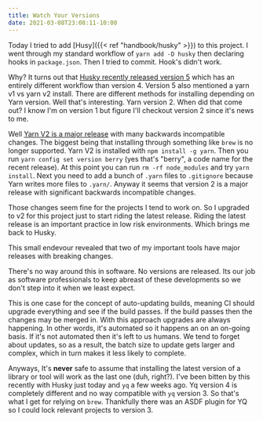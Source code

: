 ```yaml
---
title: Watch Your Versions
date: 2021-03-08T23:08:11-10:00
---
```


Today I tried to add [Husy]({{< ref "handbook/husky" >}}) to this
project. I went through my standard workflow of `yarn add -D husky`
then declaring hooks in `package.json`. Then I tried to commit. Hook's
didn't work.

Why? It turns out that [Husky recently released version 5][husky5] which has an
entirely different workflow than version 4. Version 5 also mentioned a
yarn v1 vs yarn v2 install. There are different methods for installing
depending on Yarn version. Well that's interesting. Yarn version 2.
When did that come out? I know I'm on version 1 but figure I'll
checkout version 2 since it's news to me.

Well [Yarn V2 is a major release][yarn2] with many backwards
incompatible changes. The biggest being that installing through
something like `brew` is no longer supported. Yarn V2 is installed
with `npm install -g yarn`. Then you run `yarn config set version berry` (yes that's "berry", a code name for the recent release). At
this point you can run `rm -rf node_modules` and try `yarn install`.
Next you need to add a bunch of `.yarn` files to `.gitignore` because
Yarn writes more files to `.yarn/`. Anyway it seems that version 2 is
a major release with significant backwards incompatible changes.

Those changes seem fine for the projects I tend to work on. So I
upgraded to v2 for this project just to start riding the latest
release. Riding the latest release is an important practice in low
risk environments. Which brings me back to Husky.

This small endevour revealed that two of my important tools have major
releases with breaking changes.

There's no way around this in software. No versions are released. Its
our job as software professionals to keep abreast of these
developments so we don't step into it when we least expect.

This is one case for the concept of auto-updating builds, meaning CI
should upgrade everything and see if the build passes. If the build
passes then the changes may be merged in. With this approach upgrades
are always happening. In other words, it's automated so it happens an
on an on-going basis. If it's not automated then it's left to us
humans. We tend to forget about updates, so as a result, the batch
size to update gets larger and complex, which in turn makes it less
likely to complete.

Anyways, It's **never** safe to assume that installing the latest
version of a library or tool will work as the last one (duh, right?).
I've been bitten by this recently with Husky just today and `yq` a few
weeks ago. Yq version 4 is completely different and no way compatible
with `yq` version 3. So that's what I get for relying on `brew`.
Thankfully there was an ASDF plugin for YQ so I could lock relevant
projects to version 3.

[husky5]: https://dev.to/typicode/what-s-new-in-husky-5-32g5
[yarn2]: https://dev.to/arcanis/introducing-yarn-2-4eh1
